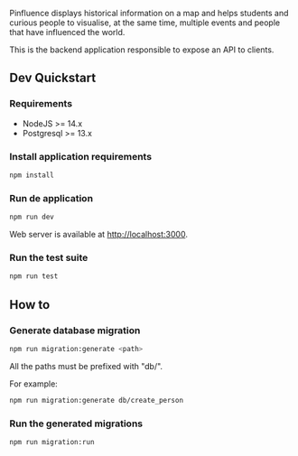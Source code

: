 Pinfluence displays historical information on a map and helps students and curious people to visualise, at the same time, multiple events and people that have influenced the world.

This is the backend application responsible to expose an API to clients.

## Dev Quickstart

### Requirements

* NodeJS >= 14.x
* Postgresql >= 13.x

### Install application requirements

```bash
npm install
```

### Run de application

```bash
npm run dev
```

Web server is available at [http://localhost:3000](http://localhost:3000).

### Run the test suite

```bash
npm run test
```

## How to

### Generate database migration

```bash
npm run migration:generate <path>
```

All the paths must be prefixed with "db/".

For example:

```bash
npm run migration:generate db/create_person
```

### Run the generated migrations

```bash
npm run migration:run
```

